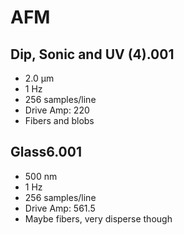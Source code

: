 # AFM
## Dip, Sonic and UV (4).001
* 2.0 µm
* 1 Hz
* 256 samples/line
* Drive Amp: 220
* Fibers and blobs

## Glass6.001
* 500 nm
* 1 Hz
* 256 samples/line
* Drive Amp: 561.5
* Maybe fibers, very disperse though

